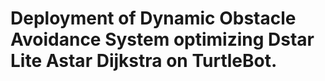 # Deployment of Dynamic Obstacle Avoidance System optimizing Dstar Lite Astar Dijkstra on TurtleBot.
